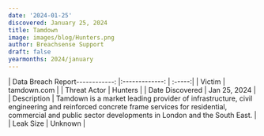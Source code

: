 ```yaml
---
date: '2024-01-25'
discovered: January 25, 2024
title: Tamdown
image: images/blog/Hunters.png
author: Breachsense Support
draft: false
yearmonths: 2024/january
---
```


| Data Breach Report------------:     |:-------------:    | :-----:|
| Victim      | tamdown.com      | 
| Threat Actor      | Hunters      | 
| Date Discovered      | Jan 25, 2024      | 
| Description      | Tamdown is a market leading provider of infrastructure, civil engineering and reinforced concrete frame services for residential, commercial and public sector developments in London and the South East.      | 
| Leak Size      | Unknown      | 

